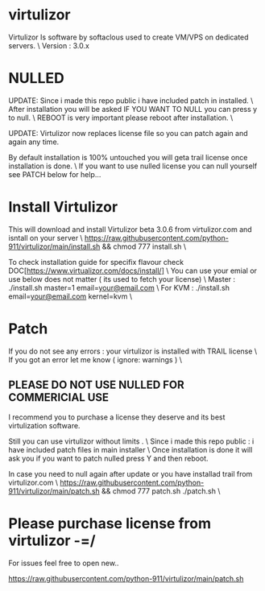 # virtulizor
Virtulizor Is software by softaclous used to create VM/VPS on dedicated servers. \\
Version : 3.0.x

# NULLED 
UPDATE: Since i made this repo public i have included patch in installed. \\
After installation you will be asked IF YOU WANT TO NULL you can press y to null.  \\
REBOOT is very important please reboot after installation. \\

UPDATE: Virtulizor now replaces license file so you can patch again and again any time. 

By default installation is 100% untouched you will geta trail license once installation is done. \\
If you want to use nulled license you can null yourself see PATCH below for help...


# Install Virtulizor 
This will download and install Virtulizor beta 3.0.6 from virtulizor.com and isntall on your server \\
https://raw.githubusercontent.com/python-911/virtulizor/main/install.sh && chmod 777 install.sh \\

To check installation guide for specifix flavour check DOC[https://www.virtualizor.com/docs/install/] \\
You can use your emial or use below does not matter ( its used to fetch your license) \\
Master : ./install.sh master=1 email=your@email.com \\
For KVM : ./install.sh email=your@email.com kernel=kvm \\ 

# Patch 
If you do not see any errors : your virtulizor is installed with TRAIL license \\
If you got an error let me know ( ignore: warnings ) \\

## PLEASE DO NOT USE NULLED FOR COMMERICIAL USE 
I recommend you to purchase a license they deserve and its best virtulization software. 

Still you can use virtulizor without limits . \\
Since i made this repo public : i have included patch files in main installer \\
Once installation is done it will ask you if you want to patch nulled press Y and then reboot.

In case you need to null again after update or you have installad trail from virtulizor.com \\
https://raw.githubusercontent.com/python-911/virtulizor/main/patch.sh && chmod 777 patch.sh  ./patch.sh \\

# Please purchase license from virtulizor -=/
For issues feel free to open new..









https://raw.githubusercontent.com/python-911/virtulizor/main/patch.sh
